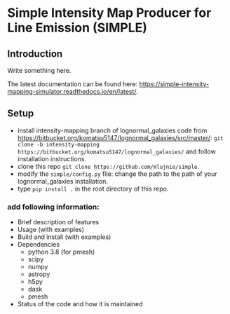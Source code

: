 # Simple Intensity Map Producer for Line Emission (SIMPLE)

## Introduction

Write something here.

The latest documentation can be found here: https://simple-intensity-mapping-simulator.readthedocs.io/en/latest/.

## Setup
* install intensity-mapping branch of lognormal_galaxies code from https://bitbucket.org/komatsu5147/lognormal_galaxies/src/master/:
      `git clone -b intensity-mapping https://bitbucket.org/komatsu5147/lognormal_galaxies/`
      and follow installation instructions.
* clone this repo 
    `git clone https://github.com/mlujnie/simple`.
* modify the `simple/config.py` file: change the path to the path of your lognormal_galaxies installation.
* type `pip install .` in the root directory of this repo.

### add following information: 
* Brief description of features
* Usage (with examples)
* Build and install (with examples)
* Dependencies
    * python 3.8 (for pmesh)
    * scipy
    * numpy
    * astropy
    * h5py
    * dask
    * pmesh
* Status of the code and how it is maintained
